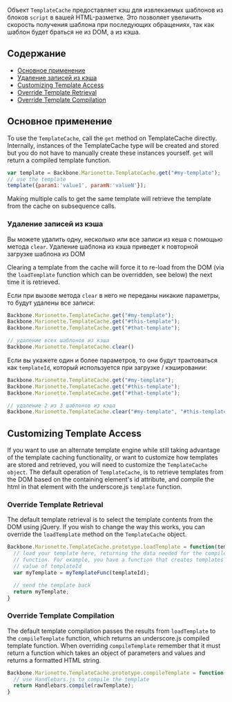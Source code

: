 Объект `TemplateCache` предоставляет кэш для извлекаемых шаблонов из блоков
`script` в вашей HTML-разметке. Это позволяет увеличить скорость получения
шаблона при последующих обращениях, так как шаблон будет браться не из DOM,
а из кэша.

## Содержание

* [Основное применение](#basic-usage)
* [Удаление записей из кэша](#clear-items-from-cache)
* [Customizing Template Access](#customizing-template-access)
* [Override Template Retrieval](#override-template-retrieval)
* [Override Template Compilation](#override-template-compilation)

## Основное применение

To use the `TemplateCache`, call the `get` method on TemplateCache directly.
Internally, instances of the TemplateCache type will be created and stored
but you do not have to manually create these instances yourself. `get` will
return a compiled template function.

```js
var template = Backbone.Marionette.TemplateCache.get("#my-template");
// use the template
template({param1:'value1', paramN:'valueN'});
```

Making multiple calls to get the same template will retrieve the
template from the cache on subsequence calls.

### Удаление записей из кэша

Вы можете удалить одну, несколько или все записи из кеша с помощью метода `clear`.
Удаление шаблона из кэша приведет к повторной загрузке шаблона из DOM

Clearing a template from the cache will force it
to re-load from the DOM (via the `loadTemplate`
function which can be overridden, see below) the next time it is retrieved.

Если при вызове метода `clear` в него не переданы никакие параметры, то будут удалены все записи:

```js
Backbone.Marionette.TemplateCache.get("#my-template");
Backbone.Marionette.TemplateCache.get("#this-template");
Backbone.Marionette.TemplateCache.get("#that-template");

// удаление всех шаблонов из кэша
Backbone.Marionette.TemplateCache.clear()
```

Если вы укажете один и более параметров, то они будут трактоваться как `templateId`, который используется при загрузке / кэшировании:

```js
Backbone.Marionette.TemplateCache.get("#my-template");
Backbone.Marionette.TemplateCache.get("#this-template");
Backbone.Marionette.TemplateCache.get("#that-template");

// удаление 2 из 3 шаблонов из кэша
Backbone.Marionette.TemplateCache.clear("#my-template", "#this-template")
```

## Customizing Template Access

If you want to use an alternate template engine while
still taking advantage of the template caching functionality, or want to customize
how templates are stored and retrieved, you will need to customize the
`TemplateCache object`. The default operation of `TemplateCache`, is to
retrieve templates from the DOM based on the containing element's id
attribute, and compile the html in that element with the underscore.js
`template` function.

### Override Template Retrieval

The default template retrieval is to select the template contents
from the DOM using jQuery. If you wish to change the way this
works, you can override the `loadTemplate` method on the
`TemplateCache` object.

```js
Backbone.Marionette.TemplateCache.prototype.loadTemplate = function(templateId){
  // load your template here, returning the data needed for the compileTemplate
  // function. For example, you have a function that creates templates based on the
  // value of templateId
  var myTemplate = myTemplateFunc(templateId);

  // send the template back
  return myTemplate;
}
```

### Override Template Compilation

The default template compilation passes the results from
`loadTemplate` to the `compileTemplate` function, which returns
an underscore.js compiled template function. When overriding `compileTemplate`
remember that it must return a function which takes an object of parameters and values
and returns a formatted HTML string.

```js
Backbone.Marionette.TemplateCache.prototype.compileTemplate = function(rawTemplate) {
  // use Handlebars.js to compile the template
  return Handlebars.compile(rawTemplate);
}
```


